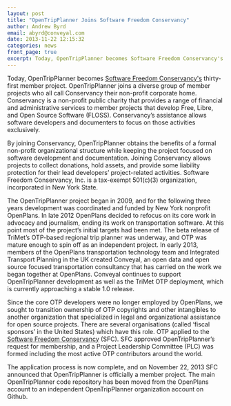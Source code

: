 ```yaml
---
layout: post
title: "OpenTripPlanner Joins Software Freedom Conservancy"
author: Andrew Byrd
email: abyrd@conveyal.com
date: 2013-11-22 12:15:32
categories: news
front_page: true
excerpt: Today, OpenTripPlanner becomes Software Freedom Conservancy's thirty-first member project. Conservancy is a non-profit public charity that provides a range of financial and administrative services to member projects that develop Free, Libre, and Open Source Software.
---
```


Today, OpenTripPlanner becomes [Software Freedom Conservancy's][sfc] thirty-first member project. OpenTripPlanner joins a diverse group of member projects who all call Conservancy their non-profit corporate home. Conservancy is a non-profit public charity that provides a range of financial and administrative services to member projects that develop Free, Libre, and Open Source Software (FLOSS). Conservancy’s assistance allows software developers and documenters to focus on those activities exclusively.

By joining Conservancy, OpenTripPlanner obtains the benefits of a formal non-profit organizational structure while keeping the project focused on software development and documentation. Joining Conservancy allows projects to collect donations, hold assets, and provide some liability protection for their lead developers’ project-related activities. Software Freedom Conservancy, Inc. is a tax-exempt 501(c)(3) organization, incorporated in New York State.

The OpenTripPlanner project began in 2009, and for the following three years development was coordinated and funded by New York nonprofit OpenPlans. In late 2012 OpenPlans decided to refocus on its core work in advocacy and journalism, ending its work on transportation software. At this point most of the project’s initial targets had been met. The beta release of TriMet’s OTP-based regional trip planner was underway, and OTP was mature enough to spin off as an independent project. In early 2013, members of the OpenPlans transportation technology team and Integrated Transport Planning in the UK created Conveyal, an open data and open source focused transportation consultancy that has carried on the work we began together at OpenPlans. Conveyal continues to support OpenTripPlanner development as well as the TriMet OTP deployment, which is currently approaching a stable 1.0 release.

Since the core OTP developers were no longer employed by OpenPlans, we sought to transition ownership of OTP copyrights and other intangibles to another organization that specialized in legal and organizational assistance for open source projects. There are several organisations (called ‘fiscal sponsors’ in the United States) which have this role. OTP applied to the [Software Freedom Conservancy][sfc] (SFC). SFC approved OpenTripPlanner’s request for membership, and a Project Leadership Committee (PLC) was formed including the most active OTP contributors around the world.

The application process is now complete, and on November 22, 2013 SFC announced that OpenTripPlanner is officially a member project. The main OpenTripPlanner code repository has been moved from the OpenPlans account to an independent OpenTripPlanner organization account on Github.

[sfc]: http://sfconservancy.org/
